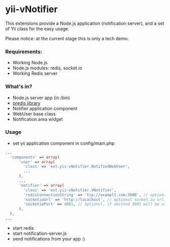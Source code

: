 # yii-vNotifier


This extensions provide a Node.js application (notification server), and a set of Yii class for the easy usage.

Please notice: at the current stage this is only a tech demo.

### Requirements:


* Working Node.js
* Node.js modules: redis, socket.io
* Working Redis server 

### What's in?

* Node.js server app (in /bin)
* <a href="https://github.com/nrk/predis">predis library</a>
* Notifier application component
* WebUser base class
* Notification area widget

### Usage

* set yii application component in config/main.php
```php
...
  'components' => array(
      'user' => array(
        'class' => 'ext.yii-vNotifier.NotifiedWebUser',
        ...
      ),
      ...
      'notifier' => array(
        'class' => 'ext.yii-vNotifier.VNotifier',
        'redisConnectionString' => 'tcp://examplt.com:3000', // optional redis connection string
        'socketioUrl' => 'http://localhost', // optional socket.io url, if omitted the request's hostname will be used
        'socketioPort' => 4001, // optionsl, if omitted 4001 will be used
      ),
  ),
...
```

* start redis
* start notification-server.js
* send notifications from your app :)


